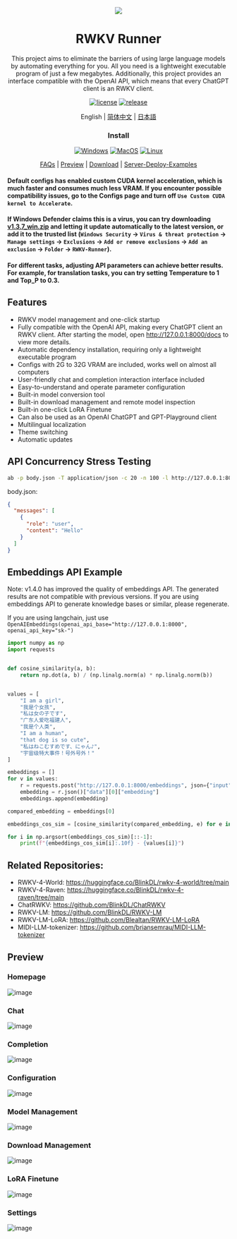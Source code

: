 <p align="center">
    <img src="https://github.com/josStorer/RWKV-Runner/assets/13366013/d24834b0-265d-45f5-93c0-fac1e19562af">
</p>

<h1 align="center">RWKV Runner</h1>

<div align="center">

This project aims to eliminate the barriers of using large language models by automating everything for you. All you
need is a lightweight executable program of just a few megabytes. Additionally, this project provides an interface
compatible with the OpenAI API, which means that every ChatGPT client is an RWKV client.

[![license][license-image]][license-url]
[![release][release-image]][release-url]

English | [简体中文](README_ZH.md) | [日本語](README_JA.md)

### Install

[![Windows][Windows-image]][Windows-url]
[![MacOS][MacOS-image]][MacOS-url]
[![Linux][Linux-image]][Linux-url]

[FAQs](https://github.com/josStorer/RWKV-Runner/wiki/FAQs) | [Preview](#Preview) | [Download][download-url] | [Server-Deploy-Examples](https://github.com/josStorer/RWKV-Runner/tree/master/deploy-examples)

[license-image]: http://img.shields.io/badge/license-MIT-blue.svg

[license-url]: https://github.com/josStorer/RWKV-Runner/blob/master/LICENSE

[release-image]: https://img.shields.io/github/release/josStorer/RWKV-Runner.svg

[release-url]: https://github.com/josStorer/RWKV-Runner/releases/latest

[download-url]: https://github.com/josStorer/RWKV-Runner/releases

[Windows-image]: https://img.shields.io/badge/-Windows-blue?logo=windows

[Windows-url]: https://github.com/josStorer/RWKV-Runner/blob/master/build/windows/Readme_Install.txt

[MacOS-image]: https://img.shields.io/badge/-MacOS-black?logo=apple

[MacOS-url]: https://github.com/josStorer/RWKV-Runner/blob/master/build/darwin/Readme_Install.txt

[Linux-image]: https://img.shields.io/badge/-Linux-black?logo=linux

[Linux-url]: https://github.com/josStorer/RWKV-Runner/blob/master/build/linux/Readme_Install.txt

</div>

#### Default configs has enabled custom CUDA kernel acceleration, which is much faster and consumes much less VRAM. If you encounter possible compatibility issues, go to the Configs page and turn off `Use Custom CUDA kernel to Accelerate`.

#### If Windows Defender claims this is a virus, you can try downloading [v1.3.7_win.zip](https://github.com/josStorer/RWKV-Runner/releases/download/v1.3.7/RWKV-Runner_win.zip) and letting it update automatically to the latest version, or add it to the trusted list (`Windows Security` -> `Virus & threat protection` -> `Manage settings` -> `Exclusions` -> `Add or remove exclusions` -> `Add an exclusion` -> `Folder` -> `RWKV-Runner`).

#### For different tasks, adjusting API parameters can achieve better results. For example, for translation tasks, you can try setting Temperature to 1 and Top_P to 0.3.

## Features

- RWKV model management and one-click startup
- Fully compatible with the OpenAI API, making every ChatGPT client an RWKV client. After starting the model,
  open http://127.0.0.1:8000/docs to view more details.
- Automatic dependency installation, requiring only a lightweight executable program
- Configs with 2G to 32G VRAM are included, works well on almost all computers
- User-friendly chat and completion interaction interface included
- Easy-to-understand and operate parameter configuration
- Built-in model conversion tool
- Built-in download management and remote model inspection
- Built-in one-click LoRA Finetune
- Can also be used as an OpenAI ChatGPT and GPT-Playground client
- Multilingual localization
- Theme switching
- Automatic updates

## API Concurrency Stress Testing

```bash
ab -p body.json -T application/json -c 20 -n 100 -l http://127.0.0.1:8000/chat/completions
```

body.json:

```json
{
  "messages": [
    {
      "role": "user",
      "content": "Hello"
    }
  ]
}
```

## Embeddings API Example

Note: v1.4.0 has improved the quality of embeddings API. The generated results are not compatible
with previous versions. If you are using embeddings API to generate knowledge bases or similar, please regenerate.

If you are using langchain, just use `OpenAIEmbeddings(openai_api_base="http://127.0.0.1:8000", openai_api_key="sk-")`

```python
import numpy as np
import requests


def cosine_similarity(a, b):
    return np.dot(a, b) / (np.linalg.norm(a) * np.linalg.norm(b))


values = [
    "I am a girl",
    "我是个女孩",
    "私は女の子です",
    "广东人爱吃福建人",
    "我是个人类",
    "I am a human",
    "that dog is so cute",
    "私はねこむすめです、にゃん♪",
    "宇宙级特大事件！号外号外！"
]

embeddings = []
for v in values:
    r = requests.post("http://127.0.0.1:8000/embeddings", json={"input": v})
    embedding = r.json()["data"][0]["embedding"]
    embeddings.append(embedding)

compared_embedding = embeddings[0]

embeddings_cos_sim = [cosine_similarity(compared_embedding, e) for e in embeddings]

for i in np.argsort(embeddings_cos_sim)[::-1]:
    print(f"{embeddings_cos_sim[i]:.10f} - {values[i]}")
```

## Related Repositories:

- RWKV-4-World: https://huggingface.co/BlinkDL/rwkv-4-world/tree/main
- RWKV-4-Raven: https://huggingface.co/BlinkDL/rwkv-4-raven/tree/main
- ChatRWKV: https://github.com/BlinkDL/ChatRWKV
- RWKV-LM: https://github.com/BlinkDL/RWKV-LM
- RWKV-LM-LoRA: https://github.com/Blealtan/RWKV-LM-LoRA
- MIDI-LLM-tokenizer: https://github.com/briansemrau/MIDI-LLM-tokenizer

## Preview

### Homepage

![image](https://github.com/josStorer/RWKV-Runner/assets/13366013/d7f24d80-f382-428d-8b28-edf87e1549e2)

### Chat

![image](https://github.com/josStorer/RWKV-Runner/assets/13366013/80009872-528f-4932-aeb2-f724fa892e7c)

### Completion

![image](https://github.com/josStorer/RWKV-Runner/assets/13366013/bf49de8e-3b89-4543-b1ef-7cd4b19a1836)

### Configuration

![image](https://github.com/josStorer/RWKV-Runner/assets/13366013/48befdc6-e03c-4851-9bee-22f77ee2640e)

### Model Management

![image](https://github.com/josStorer/RWKV-Runner/assets/13366013/367fe4f8-cc12-475f-9371-3cf62cdbf293)

### Download Management

![image](https://github.com/josStorer/RWKV-Runner/assets/13366013/c8153cf9-c8cb-4618-8268-60c82a5be539)

### LoRA Finetune

![image](https://github.com/josStorer/RWKV-Runner/assets/13366013/4715045a-683e-4d2a-9b0e-090c7a5df63f)

### Settings

![image](https://github.com/josStorer/RWKV-Runner/assets/13366013/1067e635-8c07-4217-86a8-e48a5fcbb075)
